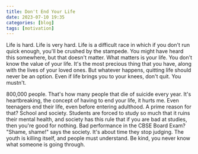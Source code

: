 ```yaml
---
title: Don't End Your Life
date: 2023-07-10 19:35
categories: [blog]
tags: [motivation]
---
```


Life is hard. Life is very hard. Life is a difficult race in which if you don't run quick enough, you'll be crushed by the stampede. You might have heard this somewhere, but that doesn't matter. What matters is your life. You don't know the value of your life. It's the most precious thing that you have, along with the lives of your loved ones. But whatever happens, quitting life should never be an option. Even if life brings you to your knees, don't quit. You mustn't.

800,000 people. That's how many people that die of suicide every year. It's heartbreaking, the concept of having to end your life, it hurts me. Even teenagers end their life, even before entering adulthood. A prime reason for that? School and society. Students are forced to study so much that it ruins their mental health, and society has this rule that if you are bad at studies, then you're good for nothing. Bad performance in the CBSE Board Exam? "Shame, shame!" says the society. It's about time they stop judging. The youth is killing itself, and people must understand. Be kind, you never know what someone is going through.
